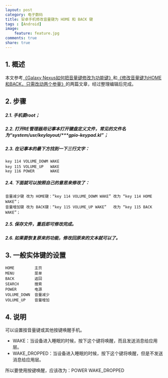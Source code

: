 ```yaml
---
layout: post
category: 电子数码
title: 安卓手机修改音量键为 HOME 和 BACK 键
tags : [Android]
image:
    feature: feature.jpg
comments: true
share: true
---
```


## 1. 概述

本文参考[《Galaxy Nexus如何把音量键修改为功能键》](http://samsung.anqu.com/xinshou_263/12733)和[《修改音量键为HOME和BACK，只需改动两个参量》](http://benyouhui.it168.com/thread-2224793-1-2.html)的两篇文章，经过整理编辑后完成。


## 2. 步骤

##### 2.1. 手机要root；

##### 2.2. 打开RE管理器用记事本打开键盘定义文件，常见的文件名为“system/usr/keylayout/***gpio-keypad.kl”；

##### 2.3. 在记事本的最下方找到一下三行文字：

```
key 114 VOLUME_DOWM WAKE
key 115 VOLUME_UP   WAKE  　　　
key 116 POWER       WAKE
```

##### 2.4. 下面就可以按照自己的意思来修改了：


```
音量减少键 改为 HOME键：“key 114 VOLUME_DOWM WAKE” 改为 “key 114 HOME WAKE”；
音量增加键 改为 BACK键：“key 115 VOLUME_UP WAKE”   改为 “key 115 BACK WAKE”；
```


##### 2.5. 保存文件，重启即可修改完成。

##### 2.6. 如果要恢复原来的功能，修改回原来的文本就可以了。

## 3. 一般实体键的设置

```
HOME         主页
MENU         菜单
BACK         返回
SEARCH       搜索
POWER        电源
VOLUME_DOWN  音量减少
VOLUME_UP    音量增加
```

## 4. 说明

可以设置按音量键或其他按键唤醒手机。

* WAKE：当设备进入睡眠的时候，按下这个键将唤醒，而且发送消息给应用层。
* WAKE_DROPPED：当设备进入睡眠的时候，按下这个键将唤醒，但是不发送消息给应用层。

所以要使用按键唤醒，应该改为：POWER   WAKE_DROPPED


